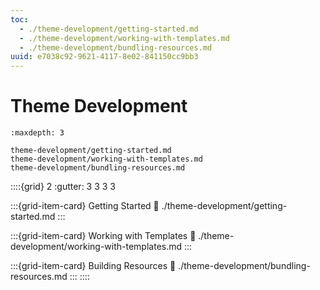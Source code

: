 ```yaml
---
toc:
  - ./theme-development/getting-started.md
  - ./theme-development/working-with-templates.md
  - ./theme-development/bundling-resources.md
uuid: e7038c92-9621-4117-8e02-841150cc9bb3
---
```

# Theme Development

```{toctree}
:maxdepth: 3

theme-development/getting-started.md
theme-development/working-with-templates.md
theme-development/bundling-resources.md
```

::::{grid} 2
:gutter: 3 3 3 3

:::{grid-item-card} Getting Started
:link: ./theme-development/getting-started.md
:::

:::{grid-item-card} Working with Templates
:link: ./theme-development/working-with-templates.md
:::

:::{grid-item-card} Building Resources
:link: ./theme-development/bundling-resources.md
:::
::::
